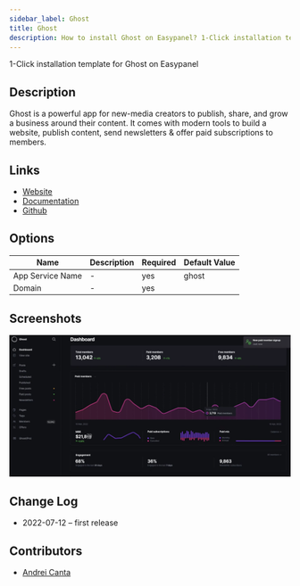 ```yaml
---
sidebar_label: Ghost
title: Ghost
description: How to install Ghost on Easypanel? 1-Click installation template for Ghost on Easypanel
---
```


<!-- generated -->

1-Click installation template for Ghost on Easypanel

## Description

Ghost is a powerful app for new-media creators to publish, share, and grow a business around their content. It comes with modern tools to build a website, publish content, send newsletters & offer paid subscriptions to members.

## Links

- [Website](https://ghost.org/)
- [Documentation](https://ghost.org/resources/)
- [Github](https://github.com/docker-library/ghost)

## Options

Name | Description | Required | Default Value
-|-|-|-
App Service Name | - | yes | ghost
Domain | - | yes | 

## Screenshots

![Ghost Screenshot](./assets/screenshot.png)

## Change Log

- 2022-07-12 – first release

## Contributors

- [Andrei Canta](https://github.com/deiucanta)
